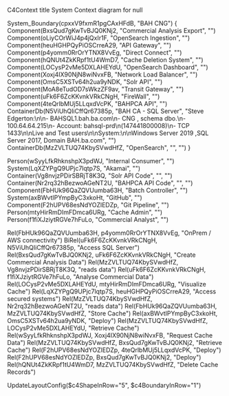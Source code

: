 C4Context
  title System Context diagram for null

System_Boundary(cpxxV9fxmR1pgCAxHFdB, "BAH CNG") {
    Component(BxsQud7gKwTvBJQ0KNj2, "Commercial Analysis Export", "")
    Component(oLiyCOrWiJ4p4jQxIr1F, "OpenSearch Ingestion", "")
    Component(heuHGHPQyPiOSCrreA29, "API Gateway", "")
    Component(p4yomm0RrOrYTNX8VvEg, "Direct Connect", "")
    Component(hQNUt4ZkKRpf1tU4WmD7, "Cache Deletion System", "")
    Component(LOCysP2vMe5DXLAHEYdU, "OpenSearch Dashboard", "")
    Component(Xoxj4IX90NjN8wiNvxFB, "Network Load Balancer", "")
    Component(OmsC5XSTv64h2ua9yNDK, "Solr API", "")
    Component(MoA8eTudOD7sWkzZF9av, "Transit Gateway", "")
    Component(uFk6F6ZcKKvnkVRkCNgH, "FireWall", "")
    Component(4teQrlbMUj5LLqxdVcPK, "BAHPCA API", "")
    ContainerDb(N5ViUhQIiCffQr67385p, "BAH CA - SQL Server", "Steve Edgerton:\n\n- BAHSQL1.bah.ba.com\n- CNG , schema dbo.\n- 100.64.64.215\n- Account: bahsql-prd\n(147441800008)\n- TCP 1433\n\nLive and Test users\n\nSystem:\n\nWindows Server 2019 ,SQL Server 2017, Domain BAH.ba.com", "")
    ContainerDb(MzZVLTUQ74KbySVwdHfZ, "OpenSearch", "", "")
}


Person(wSyyLfkRhknshpX3pdWJ, "Internal Consumer", "")
System(LqXZYPgQ9UPjc7lqtp7S, "Akamai", "")
Container(Vg8nvjzPDirSBRjT8K3Q, "Solr API Code", "", "")
Container(Nr2rq32hBezwoAGeNT2U, "BAHPCA API Code", "", "")
Component(FbHUk96QaZQVUumba63H, "Batch Controller", "")
System(axBWvtIPYmpByC3xkoHt, "GitHub", "")
Component(F2hUPV68esNdYOZlEDZp, "Git Pipeline", "")
Person(mtyHirRmDImFDmca6URg, "Cache Admin", "")
Person(f1fiXJziytRGVe7hFuLo, "Commercial Analyst", "")


Rel(FbHUk96QaZQVUumba63H, p4yomm0RrOrYTNX8VvEg, "OnPrem / AWS connectivity")
BiRel(uFk6F6ZcKKvnkVRkCNgH, N5ViUhQIiCffQr67385p, "Access SQL Server")
Rel(BxsQud7gKwTvBJQ0KNj2, uFk6F6ZcKKvnkVRkCNgH, "Create Commercial Analysis Data")
Rel(MzZVLTUQ74KbySVwdHfZ, Vg8nvjzPDirSBRjT8K3Q, "reads data")
Rel(uFk6F6ZcKKvnkVRkCNgH, f1fiXJziytRGVe7hFuLo, "Analyse Commercial Data")
Rel(LOCysP2vMe5DXLAHEYdU, mtyHirRmDImFDmca6URg, "Visualize Cache")
Rel(LqXZYPgQ9UPjc7lqtp7S, heuHGHPQyPiOSCrreA29, "Access  secured systems")
Rel(MzZVLTUQ74KbySVwdHfZ, Nr2rq32hBezwoAGeNT2U, "reads data")
Rel(FbHUk96QaZQVUumba63H, MzZVLTUQ74KbySVwdHfZ, "Store Cache")
Rel(axBWvtIPYmpByC3xkoHt, OmsC5XSTv64h2ua9yNDK, "Deploy")
Rel(MzZVLTUQ74KbySVwdHfZ, LOCysP2vMe5DXLAHEYdU, "Retrieve Cache")
Rel(wSyyLfkRhknshpX3pdWJ, Xoxj4IX90NjN8wiNvxFB, "Request Cache Data")
Rel(MzZVLTUQ74KbySVwdHfZ, BxsQud7gKwTvBJQ0KNj2, "Retrieve Cache")
Rel(F2hUPV68esNdYOZlEDZp, 4teQrlbMUj5LLqxdVcPK, "Deploy")
Rel(F2hUPV68esNdYOZlEDZp, BxsQud7gKwTvBJQ0KNj2, "Deploy")
Rel(hQNUt4ZkKRpf1tU4WmD7, MzZVLTUQ74KbySVwdHfZ, "Delete Cache Records")


  UpdateLayoutConfig($c4ShapeInRow="5", $c4BoundaryInRow="1")
